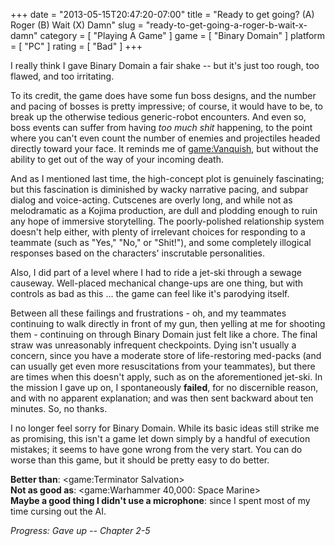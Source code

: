 +++
date = "2013-05-15T20:47:20-07:00"
title = "Ready to get going? (A) Roger (B) Wait (X) Damn"
slug = "ready-to-get-going-a-roger-b-wait-x-damn"
category = [ "Playing A Game" ]
game = [ "Binary Domain" ]
platform = [ "PC" ]
rating = [ "Bad" ]
+++

I really think I gave Binary Domain a fair shake -- but it's just too rough, too flawed, and too irritating.

To its credit, the game does have some fun boss designs, and the number and pacing of bosses is pretty impressive; of course, it would have to be, to break up the otherwise tedious generic-robot encounters.  And even so, boss events can suffer from having <i>too much shit</i> happening, to the point where you can't even count the number of enemies and projectiles headed directly toward your face.  It reminds me of <game:Vanquish>, but without the ability to get out of the way of your incoming death.

And as I mentioned last time, the high-concept plot is genuinely fascinating; but this fascination is diminished by wacky narrative pacing, and subpar dialog and voice-acting.  Cutscenes are overly long, and while not as melodramatic as a Kojima production, are dull and plodding enough to ruin any hope of immersive storytelling.  The poorly-polished relationship system doesn't help either, with plenty of irrelevant choices for responding to a teammate (such as "Yes," "No," or "Shit!"), and some completely illogical responses based on the characters' inscrutable personalities.

Also, I did part of a level where I had to ride a jet-ski through a sewage causeway.  Well-placed mechanical change-ups are one thing, but with controls as bad as this ... the game can feel like it's parodying itself.

Between all these failings and frustrations - oh, and my teammates continuing to walk directly in front of my gun, then yelling at me for shooting them - continuing on through Binary Domain just felt like a chore.  The final straw was unreasonably infrequent checkpoints.  Dying isn't usually a concern, since you have a moderate store of life-restoring med-packs (and can usually get even more resuscitations from your teammates), but there are times when this doesn't apply, such as on the aforementioned jet-ski.  In the mission I gave up on, I spontaneously <b>failed</b>, for no discernible reason, and with no apparent explanation; and was then sent backward about ten minutes.  So, no thanks.

I no longer feel sorry for Binary Domain.  While its basic ideas still strike me as promising, this isn't a game let down simply by a handful of execution mistakes; it seems to have gone wrong from the very start.  You can do worse than this game, but it should be pretty easy to do better.

<b>Better than</b>: <game:Terminator Salvation>  
<b>Not as good as</b>: <game:Warhammer 40,000: Space Marine>  
<b>Maybe a good thing I didn't use a microphone</b>: since I spent most of my time cursing out the AI.

<i>Progress: Gave up -- Chapter 2-5</i>